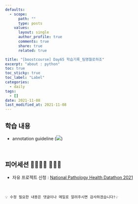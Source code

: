 ```yaml
---
defaults:
  - scope:
      path: ""
      type: posts
    values:
      layout: single
      author_profile: true
      comments: true
      share: true
      related: true

title: "[boostcourse] Day65 학습기록_팀명뭘로하조"
excerpt: "about : python"
toc: true
toc_sticky: true
toc_label: "Label"
categories:
  - daily
tags:
  - []
date: 2021-11-08
last_modified_at: 2021-11-08
---
```


## 학습 내용

- annotation guideline (<a href="https://hongsusoo.github.io/ai_etc/etc_annotation"><img src="https://img.shields.io/badge/-annotation guideline-red"/></a>)

<br>

## 피어세션 👨‍👨‍👦‍👦 👨‍👨‍👦

- 자유 프로젝트 신청 : [National Pathology
Health Datathon 2021](http://nphd2021.co.kr/#)

<br>


```
💡 수정 필요한 내용은 댓글이나 메일로 알려주시면 감사하겠습니다!💡 
```
